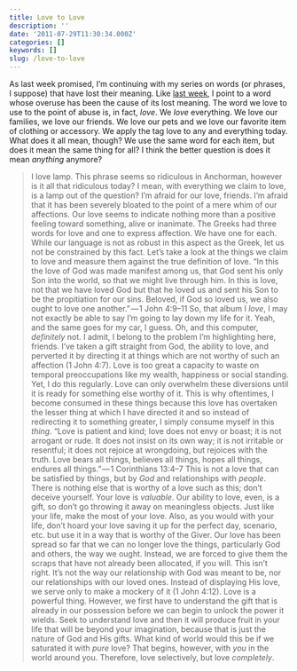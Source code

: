 ```yaml
---
title: Love to Love
description: ''
date: '2011-07-29T11:30:34.000Z'
categories: []
keywords: []
slug: /love-to-love
---
```

As last week promised, I’m continuing with my series on words (or phrases, I suppose) that have lost their meaning. Like [last week](http://104.193.143.57/~waywar13/ce/2011/07/19/overwhelmed/), I point to a word whose overuse has been the cause of its lost meaning. The word we love to use to the point of abuse is, in fact, _love_.
We _love_ everything. We love our families, we love our friends. We love our pets and we love our favorite item of clothing or accessory. We apply the tag love to any and everything today. What does it all mean, though? We use the same word for each item, but does it mean the same thing for all? I think the better question is does it mean _anything_ anymore?
> I love lamp.
This phrase seems so ridiculous in Anchorman, however is it all that ridiculous today? I mean, with everything we claim to love, is a lamp out of the question? I’m afraid for our love, friends. I’m afraid that it has been severely bloated to the point of a mere whim of our affections. Our love seems to indicate nothing more than a positive feeling toward something, alive or inanimate.
The Greeks had three words for love and one to express affection. We have one for each. While our language is not as robust in this aspect as the Greek, let us not be constrained by this fact. Let’s take a look at the things we claim to love and measure them against the true definition of love.
> “In this the love of God was made manifest among us, that God sent his only Son into the world, so that we might live through him. In this is love, not that we have loved God but that he loved us and sent his Son to be the propitiation for our sins. Beloved, if God so loved us, we also ought to love one another.” — 1 John 4:9–11
So, that album I _love_, I may not exactly be able to say I’m going to lay down my life for it. Yeah, and the same goes for my car, I guess. Oh, and this computer, _definitely_ not. I admit, I belong to the problem I’m highlighting here, friends.
I’ve taken a gift straight from God, the ability to love, and perverted it by directing it at things which are not worthy of such an affection (1 John 4:7). Love is too great a capacity to waste on temporal preoccupations like my wealth, happiness or social standing. Yet, I do this regularly. Love can only overwhelm these diversions until it is ready for something else worthy of it. This is why oftentimes, I become consumed in these things because this love has overtaken the lesser thing at which I have directed it and so instead of redirecting it to something greater, I simply consume myself in this _thing_.
> “Love is patient and kind; love does not envy or boast; it is not arrogant or rude. It does not insist on its own way; it is not irritable or resentful; it does not rejoice at wrongdoing, but rejoices with the truth. Love bears all things, believes all things, hopes all things, endures all things.” — 1 Corinthians 13:4–7
This is not a love that can be satisfied by things, but by _God_ and relationships with _people_. There is nothing else that is worthy of a love such as this; don’t deceive yourself. Your love is _valuable_. Our ability to love, even, is a gift, so don’t go throwing it away on meaningless objects. Just like your life, make the most of your love. Also, as you would with your life, don’t hoard your love saving it up for the perfect day, scenario, etc. but use it in a way that is worthy of the Giver.
Our love has been spread so far that we can no longer love the things, particularly God and others, the way we ought. Instead, we are forced to give them the scraps that have not already been allocated, if you will. This isn’t right. It’s not the way our relationship with God was meant to be, nor our relationships with our loved ones. Instead of displaying His love, we serve only to make a mockery of it (1 John 4:12).
Love is a powerful thing. However, we first have to understand the gift that is already in our possession before we can begin to unlock the power it wields. Seek to understand love and then it will produce fruit in your life that will be beyond your imagination, because that is just the nature of God and His gifts.
What kind of world would this be if we saturated it with _pure_ love? That begins, however, with _you_ in the world around you. Therefore, love selectively, but love _completely_.

